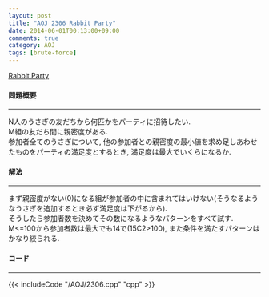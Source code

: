 ```yaml
---
layout: post
title: "AOJ 2306 Rabbit Party"
date: 2014-06-01T00:13:00+09:00
comments: true
category: AOJ
tags: [brute-force]
---
```


[Rabbit Party](http://judge.u-aizu.ac.jp/onlinejudge/description.jsp?id=2306)

#### 問題概要

****

N人のうさぎの友だちから何匹かをパーティに招待したい.  
M組の友だち間に親密度がある.  
参加者全てのうさぎについて, 他の参加者との親密度の最小値を求め足しあわせたものをパーティの満足度とするとき, 満足度は最大でいくらになるか.

#### 解法

****

まず親密度がない(0)になる組が参加者の中に含まれてはいけない(そうなるようなうさぎを追加するとき必ず満足度は下がるから).  
そうしたら参加者数を決めてその数になるようなパターンをすべて試す.  
M<=100から参加者数は最大でも14で(15C2>100), また条件を満たすパターンはかなり絞られる.

#### コード

****

{{< includeCode "/AOJ/2306.cpp" "cpp" >}}
